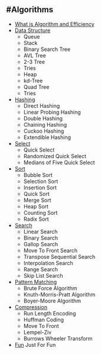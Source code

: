 #Algorithms
---
- [What is Algorithm and Efficiency](https://github.com/jingt06/Algorithms/blob/master/md/algo.md)
- [Data Structure](https://github.com/jingt06/Algorithms/tree/master/DataStructures)
  - Queue
  - Stack
  - Binary Search Tree
  - AVL Tree
  - 2-3 Tree
  - Tries
  - Heap
  - kd-Tree
  - Quad Tree
  - Tries
- [Hashing](https://github.com/jingt06/Algorithms/tree/master/Hashing)
  - Direct Hashing
  - Linear Probing Hashing
  - Double Hashing
  - Chaining Hashing
  - Cuckoo Hashing
  - Extendible Hashing
- [Select](https://github.com/jingt06/Algorithms/tree/master/Select)
  - Quick Select
  - Randomized Quick Select
  - Medians of Five Quick Select
- [Sort](https://github.com/jingt06/Algorithms/tree/master/Sort)
  - Bubble Sort
  - Selection Sort
  - Insertion Sort
  - Quick Sort
  - Merge Sort
  - Heap Sort
  - Counting Sort
  - Radix Sort
- [Search](https://github.com/jingt06/Algorithms/tree/master/Search) 
  - Linear Search
  - Binary Search
  - Gallop Search
  - Move To Front Search
  - Transpose Sequential Search
  - Interpolation Search
  - Range Search
  - Skip List Search
- [Pattern Matching](https://github.com/jingt06/Algorithms/tree/master/PatternMatching)
  - Brute Force Algorithm
  - Knuth-Morris-Pratt Algorithm
  - Boyer-Moore Algorithm
- [Compression](https://github.com/jingt06/Algorithms/tree/master/Compression)
  - Run Length Encoding
  - Huffman Coding
  - Move To Front
  - Lempel-Ziv
  - Burrows Wheeler Transform
- [Fun](https://github.com/jingt06/Algorithms/tree/master/Fun) Just For Fun
  